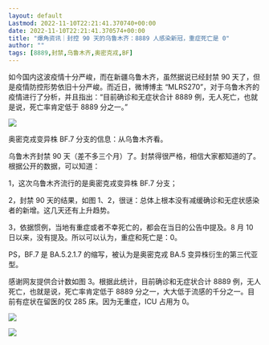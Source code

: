```yaml
---
layout: default
Lastmod: 2022-11-10T22:21:41.370740+00:00
date: 2022-11-10T22:21:41.370574+00:00
title: "爆角资讯｜封控 90 天的乌鲁木齐：8889 人感染新冠，重症死亡是 0"
author: ""
tags: [8889,封禁,乌鲁木齐,奥密克戎,BF]
---
```


如今国内这波疫情十分严峻，而在新疆乌鲁木齐，虽然据说已经封禁 90 天了，但是疫情防控形势依旧十分严峻。而近日，微博博主 “MLRS270”，对于乌鲁木齐的疫情进行了分析，并且指出：“目前确诊和无症状合计 8889 例，无人死亡，也就是说，死亡率肯定低于 8889 分之一。”

![](https://images.weserv.nl/?url=https%3A//chinadigitaltimes.net/chinese/files/2022/11/image-1668088294605.png)

奥密克戎变异株 BF.7 分支的信息：从乌鲁木齐看。

乌鲁木齐封禁 90 天（差不多三个月）了。封禁得很严格，相信大家都知道的了。根据公开的数据，可以知道：

1，这次乌鲁木齐流行的是奥密克戎变异株 BF.7 分支；

2，封禁 90 天的结果，如图 1、2，很谜：总体上根本没有减缓确诊和无症状感染者的新增。这几天还有上升趋势。

3，依据惯例，当地有重症或者不幸死亡的，都会在当日的公告中提及。8 月 10 日以来，没有提及。所以可以认为，重症和死亡是：0。

PS，BF.7 是 BA.5.2.1.7 的缩写，被认为是奥密克戎 BA.5 变异株衍生的第三代亚型。

感谢网友提供合计数如图 3。根据此统计，目前确诊和无症状合计 8889 例，无人死亡，也就是说，死亡率肯定低于 8889 分之一，大大低于流感的千分之一。目前有症状在留医的仅 285 床。因为无重症，ICU 占用为 0。

![](https://images.weserv.nl/?url=https%3A//chinadigitaltimes.net/chinese/files/2022/11/image-1668088337992.png)

![](https://images.weserv.nl/?url=https%3A//chinadigitaltimes.net/chinese/files/2022/11/image-1668088369338.png)

